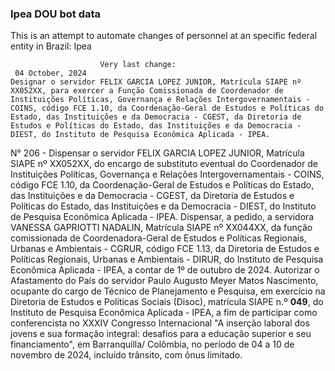  ### Ipea DOU bot data
 This is an attempt to automate changes of personnel at an specific federal entity in Brazil: Ipea
 
                        Very last change: 
 	 04 October, 2024
	Designar o servidor FELIX GARCIA LOPEZ JUNIOR, Matrícula SIAPE nº XX052XX, para exercer a Função Comissionada de Coordenador de Instituições Políticas, Governança e Relações Intergovernamentais - COINS, código FCE 1.10, da Coordenação-Geral de Estudos e Políticas do Estado, das Instituições e da Democracia - CGEST, da Diretoria de Estudos e Políticas do Estado, das Instituições e da Democracia - DIEST, do Instituto de Pesquisa Econômica Aplicada - IPEA.
N° 206 - Dispensar o servidor FELIX GARCIA LOPEZ JUNIOR, Matrícula SIAPE nº XX052XX, do encargo de substituto eventual do Coordenador de Instituições Políticas, Governança e Relações Intergovernamentais - COINS, código FCE 1.10, da Coordenação-Geral de Estudos e Políticas do Estado, das Instituições e da Democracia - CGEST, da Diretoria de Estudos e Políticas do Estado, das Instituições e da Democracia - DIEST, do Instituto de Pesquisa Econômica Aplicada - IPEA.
Dispensar, a pedido, a servidora VANESSA GAPRIOTTI NADALIN, Matrícula SIAPE nº XX044XX, da função comissionada de Coordenadora-Geral de Estudos e Políticas Regionais, Urbanas e Ambientais - CGRUR, código FCE 1.13, da Diretoria de Estudos e Políticas Regionais, Urbanas e Ambientais - DIRUR, do Instituto de Pesquisa Econômica Aplicada - IPEA, a contar de 1º de outubro de 2024.
Autorizar o Afastamento do País do servidor Paulo Augusto Meyer Matos Nascimento, ocupante do cargo de Técnico de Planejamento e Pesquisa, em exercício na Diretoria de Estudos e Políticas Sociais (Disoc), matrícula SIAPE n.º **049**, do Instituto de Pesquisa Econômica Aplicada - IPEA, a fim de participar como conferencista no XXXIV Congresso Internacional "A inserção laboral dos jovens e sua formação integral: desafios para a educação superior e seu financiamento", em Barranquilla/ Colômbia, no período de 04 a 10 de novembro de 2024, incluído trânsito, com ônus limitado.
